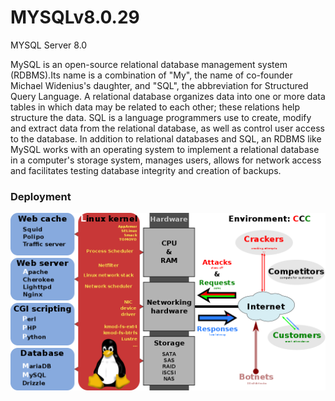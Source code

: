 # MYSQLv8.0.29
MYSQL Server 8.0

MySQL is an open-source relational database management system (RDBMS).Its name is a combination of "My", the name of co-founder Michael Widenius's daughter, and "SQL", the abbreviation for Structured Query Language. A relational database organizes data into one or more data tables in which data may be related to each other; these relations help structure the data. SQL is a language programmers use to create, modify and extract data from the relational database, as well as control user access to the database. In addition to relational databases and SQL, an RDBMS like MySQL works with an operating system to implement a relational database in a computer's storage system, manages users, allows for network access and facilitates testing database integrity and creation of backups.

### Deployment
![LAMP Bundle](https://github.com/cs-joy/MYSQLv8.0.29/blob/main/1024px-LAMP_software_bundle.png "LAMP software bundle, displayed here together with Squid")
